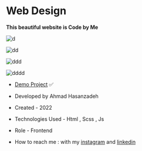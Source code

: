 # Web Design

**This beautiful website is Code by Me**

![d](https://user-images.githubusercontent.com/109382352/211188268-8ad5f850-9fa3-4db4-9ebe-cc8e0a100207.jpg)

![dd](https://user-images.githubusercontent.com/109382352/211188282-7d474fd5-2081-4b86-9502-bbf20b1bd1cd.jpg)

![ddd](https://user-images.githubusercontent.com/109382352/211188290-1170c735-9b50-4395-8545-ec6dae63c802.jpg)

![dddd](https://user-images.githubusercontent.com/109382352/211188297-bc333add-bbfe-4229-83ed-6f75081a8a56.jpg)

- [Demo Project](https://ahmdhasanzadeh.com/project/DesignSite/) ✅

- Developed by Ahmad Hasanzadeh

- Created - 2022

- Technologies Used - Html , Scss , Js

- Role - Frontend

- How to reach me : with my [instagram](https://www.instagram.com/ahmdhasanzadeh) and [linkedin](https://www.linkedin.com/in/ahmd-hasanzadeh-911419249)
